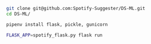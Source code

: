 <!-- Installation -->

```sh
git clone git@github.com:Spotify-Suggester/DS-ML.git
cd DS-ML/
```
<!-- Setup -->

```sh
pipenv install flask, pickle, gunicorn
```

<!-- Usage -->

```sh
FLASK_APP=spotify_flask.py flask run
```
